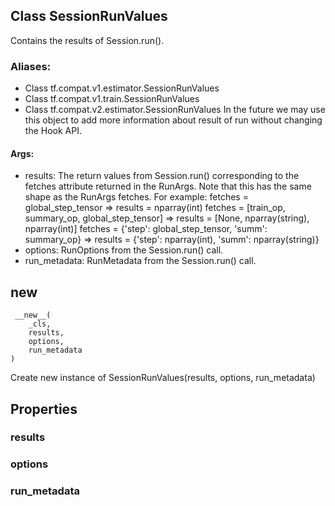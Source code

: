 ## Class SessionRunValues
Contains the results of Session.run().
### Aliases:
- Class tf.compat.v1.estimator.SessionRunValues
- Class tf.compat.v1.train.SessionRunValues
- Class tf.compat.v2.estimator.SessionRunValues
In the future we may use this object to add more information about result of run without changing the Hook API.
#### Args:
- results: The return values from Session.run() corresponding to the fetches attribute returned in the RunArgs. Note that this has the same shape as the RunArgs fetches. For example: fetches = global_step_tensor => results = nparray(int) fetches = [train_op, summary_op, global_step_tensor] => results = [None, nparray(string), nparray(int)] fetches = {'step': global_step_tensor, 'summ': summary_op} => results = {'step': nparray(int), 'summ': nparray(string)}
- options: RunOptions from the Session.run() call.
- run_metadata: RunMetadata from the Session.run() call.
## __new__

```
 __new__(
    _cls,
    results,
    options,
    run_metadata
)
```
Create new instance of SessionRunValues(results, options, run_metadata)
## Properties
### results
### options
### run_metadata

